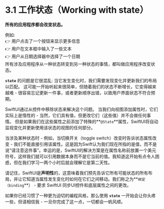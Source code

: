# 3.1 工作状态（Working with state）

**所有的应用程序都会改变状态。** 

例如:  
👉 用户点击了一个按钮来显示更多信息  
👉 用户在文本框中输入了一些文本  
👉 用户从日期选择器中选择了一个日期  
所有涉及应用程序从一种状态转变到另一种状态的事情，都叫做应用程序改变状态。

**`state`** 的问题是它很混乱: 当它发生变化时，我们需要发现变化并更新我们的布局以匹配。 这可能一开始听起来很简单，但随着我们的状态不断增长，它变得越来越难 - 很容易忘记更新一件事，或者更新顺序出错，以致用户界面状态不符合预期。

SwiftUI通过从控件中移除状态来解决这个问题。 当我们向视图添加属性时，它们实际上是惰性的 - 当然，它们具有值，但更改它们（这些值）并不会做任何事情。 但是如果我们在这些属性之前添加了特殊的**`@State`**属性，SwiftUI将自动监视变化并更新使用该状态的视图的任何部分。

当涉及某种状态时 - 例如，当切换开关（toggle switch）改变时告诉状态属性改变 - 我们不能直接引用该属性。这是因为Swift认为我们现在所指的是值，而不是说“请注意这件事”。幸运的是，SwiftUI的解决方案是在属性名称前放置一个美元符号，这样我们就可以引用数据本身而不是它当前的值。我知道这开始有点令人困惑，但在我们学习一两个小时后就会理解它是第二天性。

请记住，SwiftUI是**声明性**的，这意味着我们预先告诉它所有可能状态的所有布局，并让它知道当属性发生变化时如何在它们之间移动。我们称之为**`绑定（binding`**） - 要求 SwiftUI 同步UI控件和底层属性之间的更改。

如果你已经习惯了一种更为迫切的编程风格，那么使用 **`state`** 一开始会让你头疼一些，但请相信我 - 一旦你完成了这一点，一切都会一帆风顺。

